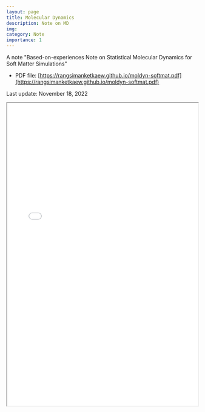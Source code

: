 ```yaml
---
layout: page
title: Molecular Dynamics
description: Note on MD
img: 
category: Note
importance: 1
---
```


A note "Based-on-experiences Note on Statistical Molecular Dynamics for Soft Matter Simulations"

- PDF file: [https://rangsimanketkaew.github.io/moldyn-softmat.pdf](https://rangsimanketkaew.github.io/moldyn-softmat.pdf)

Last update: November 18, 2022

<iframe width="100%" height="800" src="/assets/book/moldyn-softmat.pdf">

